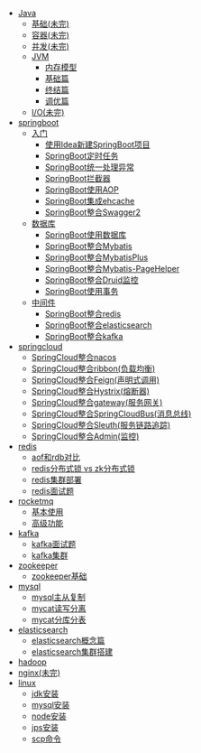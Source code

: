 - [Java](#java)
    - [基础(未完)](#基础)
    - [容器(未完)](#容器)
    - [并发(未完)](#并发)
    - [JVM](doc/jvm/jvm调优.md)
        - [内存模型](doc/jvm/内存模型.md)
        - [基础篇](doc/jvm/基础篇.md)
        - [终结篇](doc/jvm/终结篇.md)
        - [调优篇](doc/jvm/调优篇.md)
    - [I/O(未完)](#io)
- [springboot](#)
    - [入门](#)
        - [使用Idea新建SpringBoot项目](doc/springboot/使用Idea新建SpringBoot项目.md)
        - [SpringBoot定时任务](doc/springboot/SpringBoot定时任务.md)
        - [SpringBoot统一处理异常](doc/springboot/SpringBoot统一处理异常.md)
        - [SpringBoot拦截器](doc/springboot/SpringBoot拦截器.md)
        - [SpringBoot使用AOP](/doc/springboot/SpringBoot使用AOP.md)
        - [SpringBoot集成ehcache](doc/springboot/springboot集成ehcache.md)
        - [SpringBoot整合Swagger2](doc/springboot/SpringBoot整合Swagger2.md)
    - [数据库](#)
        - [SpringBoot使用数据库](doc/springboot/SpringBoot使用数据库.md)
        - [SpringBoot整合Mybatis](doc/springboot/SpringBoot整合Mybatis.md)
        - [SpringBoot整合MybatisPlus](doc/springboot/SpringBoot整合MybatisPlus.md)
        - [SpringBoot整合Mybatis-PageHelper](doc/springboot/SpringBoot整合Mybatis-PageHelper.md)
        - [SpringBoot整合Druid监控](doc/springboot/SpringBoot整合Druid监控.md)
        - [SpringBoot使用事务](doc/springboot/SpringBoot使用事务.md)
    - [中间件](#中间件)
        - [SpringBoot整合redis](doc/springboot/SpringBoot整合redis.md)
        - [SpringBoot整合elasticsearch](doc/springboot/SpringBoot整合elasticsearch.md)
        - [SpringBoot整合kafka](doc/springboot/SpringBoot整合kafka.md)
- [springcloud]( https://www.springcloud.cc/spring-cloud-dalston.html )
    - [SpringCloud整合nacos](doc/springcloud/SpringCloud整合nacos.md)
    - [SpringCloud整合ribbon(负载均衡)](/doc/springcloud/SpringCloud整合ribbon(负载均衡).md)
    - [SpringCloud整合Feign(声明式调用)](/doc/springcloud/SpringCloud整合Feign(声明式调用).md)
    - [SpringCloud整合Hystrix(熔断器)](/doc/springcloud/SpringCloud整合Hystrix(熔断器).md)
    - [SpringCloud整合gateway(服务网关)](/doc/springcloud/SpringCloud整合gateway(服务网关).md)
    - [SpringCloud整合SpringCloudBus(消息总线)](/doc/springcloud/SpringCloud整合SpringCloudBus(消息总线).md)
    - [SpringCloud整合Sleuth(服务链路追踪)](/doc/springcloud/SpringCloud整合Sleuth(服务链路追踪).md)
    - [SpringCloud整合Admin(监控)](/doc/springcloud/SpringCloud整合Admin(监控).md)
- [redis](#)
    - [aof和rdb对比](doc/redis/aof和rdb对比.md)
    - [redis分布式锁 vs zk分布式锁](doc/redis/redis分布式锁vszk分布式锁.md)
    - [redis集群部署](doc/redis/redis集群部署.md)
    - [redis面试题](doc/redis/redis面试题.md)
- [rocketmq](#)
    - [基本使用](doc/rocketmq/基本使用.md)
    - [高级功能](doc/rocketmq/高级功能.md)
- [kafka](#kafka)
    - [kafka面试题](doc/kafka/kafka面试题.md)
    - [kafka集群](doc/kafka/kafka集群.md)
- [zookeeper](#)
    - [zookeeper基础](doc/zookeeper/zookeeper面试专题及答案.pdf)
- [mysql](#)
    - [mysql主从复制](doc/mysql/mysql主从复制.md)
    - [mycat读写分离](doc/mysql/mycat读写分离.md)
    - [mycat分库分表](doc/mysql/mycat分库分表.md)
- [elasticsearch](#)
    - [elasticsearch概念篇](doc/elasticsearch/elasticsearch概念篇.md)
    - [elasticsearch集群搭建](doc/elasticsearch/elasticsearch集群搭建.md)
- [hadoop](doc/hadoop/hadoop.md)
- [nginx(未完)](#)
- [linux](#)
    - [jdk安装](doc/linux/jdk安装.md)
    - [mysql安装](doc/linux/mysql安装.md)
    - [node安装](doc/linux/node安装.md)
    - [jps安装](doc/linux/jps安装.md)
    - [scp命令](doc/linux/scp命令.md)





​	



